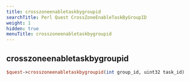 ```yaml
---
title: crosszoneenabletaskbygroupid
searchTitle: Perl Quest CrossZoneEnableTaskByGroupID
weight: 1
hidden: true
menuTitle: crosszoneenabletaskbygroupid
---
```

## crosszoneenabletaskbygroupid
```perl
$quest->crosszoneenabletaskbygroupid(int group_id, uint32 task_id)
```